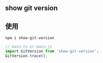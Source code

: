 ## show git version

## 使用
``` console
npm i show-git-version
```

``` javascript
// main.ts or main.js
import GitVersion from 'show-git-version';
GitVersion.trace();
```

